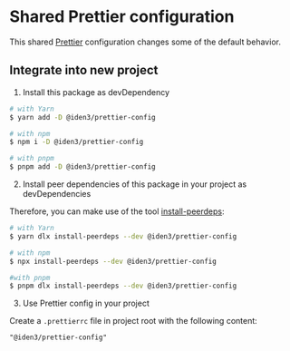 # Shared Prettier configuration

This shared [Prettier](https://prettier.io/) configuration changes some of the default behavior.

## Integrate into new project

1. Install this package as devDependency

```sh
# with Yarn
$ yarn add -D @iden3/prettier-config

# with npm
$ npm i -D @iden3/prettier-config

# with pnpm
$ pnpm add -D @iden3/prettier-config
```

2. Install peer dependencies of this package in your project as devDependencies

Therefore, you can make use of the tool [install-peerdeps](https://github.com/nathanhleung/install-peerdeps):

```sh
# with Yarn
$ yarn dlx install-peerdeps --dev @iden3/prettier-config

# with npm
$ npx install-peerdeps --dev @iden3/prettier-config

#with pnpm
$ pnpm dlx install-peerdeps --dev @iden3/prettier-config
```

3. Use Prettier config in your project

Create a `.prettierrc` file in project root with the following content:

```
"@iden3/prettier-config"
```